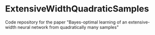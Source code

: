 # ExtensiveWidthQuadraticSamples
Code repository for the paper "Bayes-optimal learning of an extensive-width neural network from quadratically many samples"
